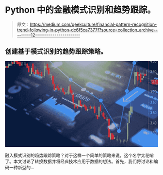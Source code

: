 # Python 中的金融模式识别和趋势跟踪。

> 原文：<https://medium.com/geekculture/financial-pattern-recognition-trend-following-in-python-dc6f5ca7377f?source=collection_archive---------12----------------------->

## 创建基于模式识别的趋势跟踪策略。

![](img/5cb6131654cd174f3d86ad256baae2c8.png)

融入模式识别的趋势跟踪策略？对于这样一个简单的策略来说，这个名字太花哨了。本文讨论了转换数据并将经典技术应用于数据的想法。首先，我们将讨论和编码一种新型的…